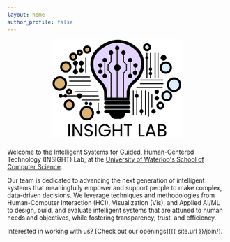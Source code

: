 ```yaml
---
layout: home
author_profile: false
---
```


<p style="text-align:center; margin-bottom: 1.5rem;">
  <img src="/assets/img/icons/logo-sidebar.jpg" alt="Lab Logo" style="max-width: 300px; width: 90vw; height: auto; display: block; margin: 0 auto;" />
</p>

Welcome to the Intelligent Systems for Guided, Human-Centered Technology (INSIGHT) Lab, at the [University of Waterloo's School of Computer Science](https://cs.uwaterloo.ca/).

Our team is dedicated to advancing the next generation of intelligent systems that meaningfully empower and support people to make complex, data-driven decisions. We leverage techniques and methodologies from  Human-Computer Interaction (HCI), Visualization (Vis), and Applied AI/ML to design, build, and evaluate intelligent systems that are attuned to human needs and objectives, while fostering transparency, trust, and efficiency.

Interested in working with us? [Check out our openings]({{ site.url }}/join/).
